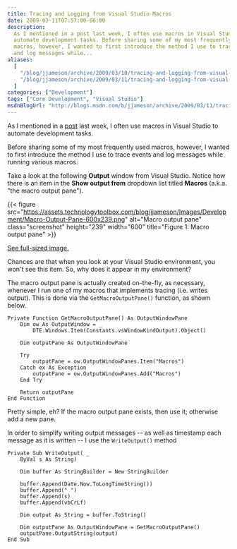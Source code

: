 ```yaml
---
title: Tracing and Logging from Visual Studio Macros
date: 2009-03-11T07:57:00-06:00
description:
  As I mentioned in a post last week, I often use macros in Visual Studio to
  automate development tasks. Before sharing some of my most frequently used
  macros, however, I wanted to first introduce the method I use to trace events
  and log messages while...
aliases:
  [
    "/blog/jjameson/archive/2009/03/10/tracing-and-logging-from-visual-studio-macros.aspx",
    "/blog/jjameson/archive/2009/03/11/tracing-and-logging-from-visual-studio-macros.aspx",
  ]
categories: ["Development"]
tags: ["Core Development", "Visual Studio"]
msdnBlogUrl: "http://blogs.msdn.com/b/jjameson/archive/2009/03/11/tracing-and-logging-from-visual-studio-macros.aspx"
---
```


As I mentioned in a
[post](/blog/jjameson/2009/03/06/large-visual-studio-solutions-by-loading-unloading-projects)
last week, I often use macros in Visual Studio to automate development tasks.

Before sharing some of my most frequently used macros, however, I wanted to
first introduce the method I use to trace events and log messages while running
various macros.

Take a look at the following **Output** window from Visual Studio. Notice how
there is an item in the **Show output from** dropdown list titled **Macros**
(a.k.a. "the macro output pane").

{{< figure
src="https://assets.technologytoolbox.com/blog/jjameson/Images/Development/Macro-Output-Pane-600x239.png"
alt="Macro output pane" class="screenshot" height="239" width="600"
title="Figure 1: Macro output pane" >}}

[See full-sized image.](https://assets.technologytoolbox.com/blog/jjameson/Images/Development/Macro-Output-Pane-686x273.png)

Chances are that when you look at your Visual Studio environment, you won't see
this item. So, why does it appear in my environment?

The macro output pane is actually created on-the-fly, as necessary, whenever I
run one of my macros that implements tracing (i.e. writes output). This is done
via the `GetMacroOutputPane()` function, as shown below.

```VBA
Private Function GetMacroOutputPane() As OutputWindowPane
    Dim ow As OutputWindow = _
        DTE.Windows.Item(Constants.vsWindowKindOutput).Object()

    Dim outputPane As OutputWindowPane

    Try
        outputPane = ow.OutputWindowPanes.Item("Macros")
    Catch ex As Exception
        outputPane = ow.OutputWindowPanes.Add("Macros")
    End Try

    Return outputPane
End Function
```

Pretty simple, eh? If the macro output pane exists, then use it; otherwise add a
new pane.

In order to simplify writing output messages -- as well as timestamp each
message as it is written -- I use the `WriteOutput()` method

```VBA
Private Sub WriteOutput( _
    ByVal s As String)

    Dim buffer As StringBuilder = New StringBuilder

    buffer.Append(Date.Now.ToLongTimeString())
    buffer.Append(" ")
    buffer.Append(s)
    buffer.Append(vbCrLf)

    Dim output As String = buffer.ToString()

    Dim outputPane As OutputWindowPane = GetMacroOutputPane()
    outputPane.OutputString(output)
End Sub
```
